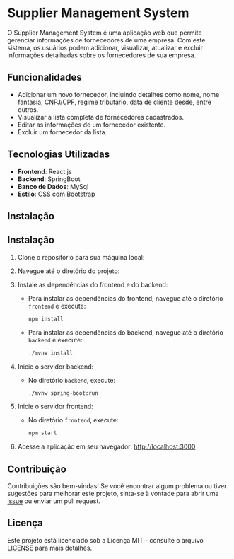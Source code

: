 # Supplier Management System

O Supplier Management System é uma aplicação web que permite gerenciar informações de fornecedores de uma empresa. Com este sistema, os usuários podem adicionar, visualizar, atualizar e excluir informações detalhadas sobre os fornecedores de sua empresa.

## Funcionalidades

- Adicionar um novo fornecedor, incluindo detalhes como nome, nome fantasia, CNPJ/CPF, regime tributário, data de cliente desde, entre outros.
- Visualizar a lista completa de fornecedores cadastrados.
- Editar as informações de um fornecedor existente.
- Excluir um fornecedor da lista.

## Tecnologias Utilizadas

- **Frontend**: React.js
- **Backend**: SpringBoot
- **Banco de Dados**: MySql
- **Estilo**: CSS com Bootstrap

## Instalação
## Instalação

1. Clone o repositório para sua máquina local:
2. Navegue até o diretório do projeto:
3. Instale as dependências do frontend e do backend:
    - Para instalar as dependências do frontend, navegue até o diretório `frontend` e execute:
        ```bash
        npm install
        ```
    - Para instalar as dependências do backend, navegue até o diretório `backend` e execute:
        ```bash
        ./mvnw install
        ```

4. Inicie o servidor backend:
    - No diretório `backend`, execute:
        ```bash
        ./mvnw spring-boot:run
        ```

5. Inicie o servidor frontend:
    - No diretório `frontend`, execute:
        ```bash
        npm start
        ```

6. Acesse a aplicação em seu navegador: [http://localhost:3000](http://localhost:3000)

## Contribuição

Contribuições são bem-vindas! Se você encontrar algum problema ou tiver sugestões para melhorar este projeto, sinta-se à vontade para abrir uma [issue](https://github.com/seu-usuario/supplier-management-system/issues) ou enviar um pull request.

## Licença

Este projeto está licenciado sob a Licença MIT - consulte o arquivo [LICENSE](LICENSE) para mais detalhes.

